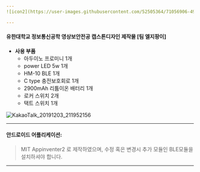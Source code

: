 ```yaml
---
![icon2](https://user-images.githubusercontent.com/52505364/71056906-49819580-219e-11ea-9347-14a267a92df1.png)

---
```


#### 유한대학교 정보통신공학 영상보안전공 캡스톤디자인 제작물 [팀 엘지팡이]

- __사용 부품__
  - 아두이노 프로미니 1개
  - power LED 5w 1개
  - HM-10 BLE 1개
  - C type 충전보호회로 1개
  - 2900mAh 리튬이온 배터리 1개
  - 로커 스위치 2개
  - 택트 스위치 1개

![KakaoTalk_20191203_211952156](https://user-images.githubusercontent.com/52505364/71057096-daf10780-219e-11ea-9858-49a745c0b07e.png)

---

#### 안드로이드 어플리케이션:
> MIT Appinventer2 로 제작하였으며, 수정 혹은 변경시 추가 모듈인 BLE모듈을 설치하셔야 합니다.

---
